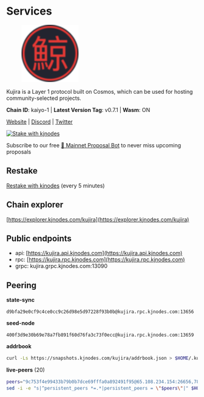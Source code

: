 # Services

<figure><img src="https://raw.githubusercontent.com/kj89/cosmos-images/main/logos/kujira.png" width="150" alt=""><figcaption></figcaption></figure>

Kujira is a Layer 1 protocol built on Cosmos, which can be used for  hosting community-selected projects.

**Chain ID**: kaiyo-1 | **Latest Version Tag**: v0.7.1 | **Wasm**: ON

[Website](https://kujira.app) | [Discord](https://discord.gg/teamkujira) | [Twitter](https://twitter.com/TeamKujira)

[![Stake with kjnodes](https://i.ibb.co/cr44Q8j/button-stake-with-kjnodes.png)](https://restake.app/kujira/kujiravaloper1tnuqj73jfn3724lqz34c27tuv80nv336sadqym)

Subscribe to our free [🤖 Mainnet Proposal Bot](https://t.me/kjnodes_proposal_bot) to never miss upcoming proposals

## Restake

[Restake with kjnodes](https://restake.app/kujira/kujiravaloper1tnuqj73jfn3724lqz34c27tuv80nv336sadqym) (every 5 minutes)
## Chain explorer
[https://explorer.kjnodes.com/kujira](https://explorer.kjnodes.com/kujira)

## Public endpoints

* api: [https://kujira.api.kjnodes.com](https://kujira.api.kjnodes.com)
* rpc: [https://kujira.rpc.kjnodes.com](https://kujira.rpc.kjnodes.com)
* grpc: kujira.grpc.kjnodes.com:13090

## Peering

**state-sync**

```text
d9bfa29e0cf9c4ce0cc9c26d98e5d97228f93b0b@kujira.rpc.kjnodes.com:13656
```

**seed-node**

```text
400f3d9e30b69e78a7fb891f60d76fa3c73f0ecc@kujira.rpc.kjnodes.com:13659
```

**addrbook**
```bash
curl -Ls https://snapshots.kjnodes.com/kujira/addrbook.json > $HOME/.kujira/config/addrbook.json
```

**live-peers** (20)
```bash
peers="9c753f4e99433b79b0b7dce69fffa0a892491f95@65.108.234.154:26656,780ee91b43bcdced2daebee61996742f6b01b579@138.201.197.119:2000,9dc8a19299064e8d5a414a1fc25dd0d12d9871c8@138.201.16.240:30095,bd2821b2dc8b928946026caf3e9bd1e7a0013a61@145.239.10.46:13656,177872437b2a31ebb0fb740ba5bd32b0be99e280@5.79.74.229:31095,b29969a2384159db8f8052bc118066bd067157c4@85.215.105.19:15602,8d59c2958dfb2f852b201cbaa60743c771ce338b@147.135.45.32:26656,129771a48f43b83c6144c7d282ad1da62434cc07@15.204.197.12:26656,8a210f1bcfc9015a7bc18dcc5add29c0dce3f2dc@95.217.70.62:26656,b12591db8b67f7a78b2834b5c122299fdb6c8deb@65.108.201.154:2060,ff7a1787ea93a49ece2ee92f601a4c52951278c4@185.119.118.112:2000,97e4468ac589eac505a800411c635b14511a61bb@5.9.239.238:26656,b80cf7882c8cab4894d41ccd4f5a00406d8b5f7d@146.59.52.48:30095,d3427d444b6909529d73025fe32a73dfea7b90d1@148.251.85.115:26656,471518432477e31ea348af246c0b54095d41352c@88.198.131.126:26656,fa57c7c253be46ad9f696ee2f2c1d72cbc6a1591@146.59.52.135:31095,3a7733d4b670a672db326bd6e5f8ae37e14a3dbd@138.201.226.227:26656,d02fc7c5db5e502bb78ceeb81067ddab5b0cf51a@89.39.104.128:13656,2544287899424decd29c659445578a579a500ab2@85.10.200.231:31095,d9bfa29e0cf9c4ce0cc9c26d98e5d97228f93b0b@65.109.88.38:13656"
sed -i -e "s|^persistent_peers *=.*|persistent_peers = \"$peers\"|" $HOME/.kujira/config/config.toml
```
